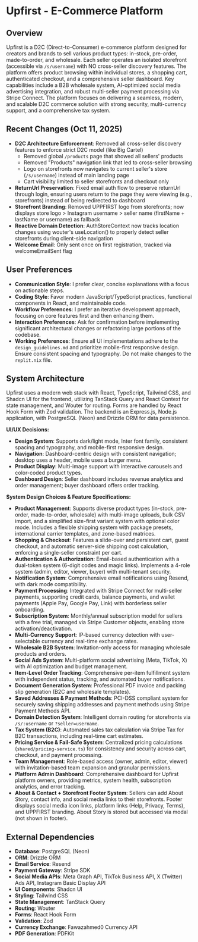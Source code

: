 # Upfirst - E-Commerce Platform

## Overview
Upfirst is a D2C (Direct-to-Consumer) e-commerce platform designed for creators and brands to sell various product types: in-stock, pre-order, made-to-order, and wholesale. Each seller operates an isolated storefront (accessible via `/s/username`) with NO cross-seller discovery features. The platform offers product browsing within individual stores, a shopping cart, authenticated checkout, and a comprehensive seller dashboard. Key capabilities include a B2B wholesale system, AI-optimized social media advertising integration, and robust multi-seller payment processing via Stripe Connect. The platform focuses on delivering a seamless, modern, and scalable D2C commerce solution with strong security, multi-currency support, and a comprehensive tax system.

## Recent Changes (Oct 11, 2025)
- **D2C Architecture Enforcement**: Removed all cross-seller discovery features to enforce strict D2C model (like Big Cartel)
  - Removed global `/products` page that showed all sellers' products
  - Removed "Products" navigation link that led to cross-seller browsing
  - Logo on storefronts now navigates to current seller's store (`/s/username`) instead of main landing page
  - Cart visibility limited to seller storefronts and checkout only
- **ReturnUrl Preservation**: Fixed email auth flow to preserve returnUrl through login, ensuring users return to the page they were viewing (e.g., storefronts) instead of being redirected to dashboard
- **Storefront Branding**: Removed UPPFIRST logo from storefronts; now displays store logo > Instagram username > seller name (firstName + lastName or username) as fallback
- **Reactive Domain Detection**: AuthStoreContext now tracks location changes using wouter's useLocation() to properly detect seller storefronts during client-side navigation
- **Welcome Email**: Only sent once on first registration, tracked via welcomeEmailSent flag

## User Preferences
- **Communication Style**: I prefer clear, concise explanations with a focus on actionable steps.
- **Coding Style**: Favor modern JavaScript/TypeScript practices, functional components in React, and maintainable code.
- **Workflow Preferences**: I prefer an iterative development approach, focusing on core features first and then enhancing them.
- **Interaction Preferences**: Ask for confirmation before implementing significant architectural changes or refactoring large portions of the codebase.
- **Working Preferences**: Ensure all UI implementations adhere to the `design_guidelines.md` and prioritize mobile-first responsive design. Ensure consistent spacing and typography. Do not make changes to the `replit.nix` file.

## System Architecture
Upfirst uses a modern web stack with React, TypeScript, Tailwind CSS, and Shadcn UI for the frontend, utilizing TanStack Query and React Context for state management, and Wouter for routing. Forms are handled by React Hook Form with Zod validation. The backend is an Express.js, Node.js application, with PostgreSQL (Neon) and Drizzle ORM for data persistence.

**UI/UX Decisions:**
- **Design System**: Supports dark/light mode, Inter font family, consistent spacing and typography, and mobile-first responsive design.
- **Navigation**: Dashboard-centric design with consistent navigation; desktop uses a header, mobile uses a burger menu.
- **Product Display**: Multi-image support with interactive carousels and color-coded product types.
- **Dashboard Design**: Seller dashboard includes revenue analytics and order management; buyer dashboard offers order tracking.

**System Design Choices & Feature Specifications:**
- **Product Management**: Supports diverse product types (in-stock, pre-order, made-to-order, wholesale) with multi-image uploads, bulk CSV import, and a simplified size-first variant system with optional color mode. Includes a flexible shipping system with package presets, international carrier templates, and zone-based matrices.
- **Shopping & Checkout**: Features a slide-over and persistent cart, guest checkout, and automatic server-side shipping cost calculation, enforcing a single-seller constraint per cart.
- **Authentication & Authorization**: Email-based authentication with a dual-token system (6-digit codes and magic links). Implements a 4-role system (admin, editor, viewer, buyer) with multi-tenant security.
- **Notification System**: Comprehensive email notifications using Resend, with dark mode compatibility.
- **Payment Processing**: Integrated with Stripe Connect for multi-seller payments, supporting credit cards, balance payments, and wallet payments (Apple Pay, Google Pay, Link) with borderless seller onboarding.
- **Subscription System**: Monthly/annual subscription model for sellers with a free trial, managed via Stripe Customer objects, enabling store activation/deactivation.
- **Multi-Currency Support**: IP-based currency detection with user-selectable currency and real-time exchange rates.
- **Wholesale B2B System**: Invitation-only access for managing wholesale products and orders.
- **Social Ads System**: Multi-platform social advertising (Meta, TikTok, X) with AI optimization and budget management.
- **Item-Level Order Tracking**: Comprehensive per-item fulfillment system with independent status, tracking, and automated buyer notifications.
- **Document Generation System**: Professional PDF invoice and packing slip generation (B2C and wholesale templates).
- **Saved Addresses & Payment Methods**: PCI-DSS compliant system for securely saving shipping addresses and payment methods using Stripe Payment Methods API.
- **Domain Detection System**: Intelligent domain routing for storefronts via `/s/:username` or `?seller=username`.
- **Tax System (B2C)**: Automated sales tax calculation via Stripe Tax for B2C transactions, including real-time cart estimates.
- **Pricing Service & Fail-Safe System**: Centralized pricing calculations (`shared/pricing-service.ts`) for consistency and security across cart, checkout, and payment processing.
- **Team Management**: Role-based access (owner, admin, editor, viewer) with invitation-based team expansion and granular permissions.
- **Platform Admin Dashboard**: Comprehensive dashboard for Upfirst platform owners, providing metrics, system health, subscription analytics, and error tracking.
- **About & Contact + Storefront Footer System**: Sellers can add About Story, contact info, and social media links to their storefronts. Footer displays social media icon links, platform links (Help, Privacy, Terms), and UPPFIRST branding. About Story is stored but accessed via modal (not shown in footer).

## External Dependencies
- **Database**: PostgreSQL (Neon)
- **ORM**: Drizzle ORM
- **Email Service**: Resend
- **Payment Gateway**: Stripe SDK
- **Social Media APIs**: Meta Graph API, TikTok Business API, X (Twitter) Ads API, Instagram Basic Display API
- **UI Components**: Shadcn UI
- **Styling**: Tailwind CSS
- **State Management**: TanStack Query
- **Routing**: Wouter
- **Forms**: React Hook Form
- **Validation**: Zod
- **Currency Exchange**: Fawazahmed0 Currency API
- **PDF Generation**: PDFKit